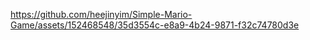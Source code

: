 

https://github.com/heejinyim/Simple-Mario-Game/assets/152468548/35d3554c-e8a9-4b24-9871-f32c74780d3e

